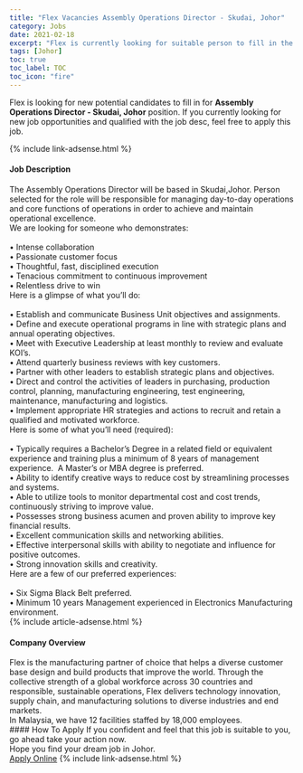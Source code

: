 ```yaml
---
title: "Flex Vacancies Assembly Operations Director - Skudai, Johor" 
category: Jobs 
date: 2021-02-18 
excerpt: "Flex is currently looking for suitable person to fill in the Assembly Operations Director - Skudai, Johor which based in Johor" 
tags: [Johor] 
toc: true 
toc_label: TOC 
toc_icon: "fire" 
--- 
```


<p>Flex is looking for new potential candidates to fill in for <b>Assembly Operations Director - Skudai, Johor</b> position. If you currently looking for new job opportunities and qualified with the job desc, feel free to apply this job.
</p>{% include link-adsense.html %} 
<div><div><h4>Job Description</h4></div><div><div><span><div><div>The Assembly Operations Director will be based in Skudai,Johor. Person selected for the role will be responsible for managing day-to-day operations and core functions of operations in order to achieve and maintain operational excellence.<div>We are looking for someone who demonstrates:</div><div><br>&#8226; Intense collaboration<br>&#8226; Passionate customer focus<br>&#8226; Thoughtful, fast, disciplined execution<br>&#8226; Tenacious commitment to continuous improvement<br>&#8226; Relentless drive to win</div><div>Here is a glimpse of what you&#8217;ll do:</div><div><br>&#8226; Establish and communicate Business Unit objectives and assignments.<br>&#8226; Define and execute operational programs in line with strategic plans and annual operating objectives.<br>&#8226; Meet with Executive Leadership at least monthly to review and evaluate KOI&#8217;s.<br>&#8226; Attend quarterly business reviews with key customers.<br>&#8226; Partner with other leaders to establish strategic plans and objectives.<br>&#8226; Direct and control the activities of leaders in purchasing, production control, planning, manufacturing engineering, test engineering, maintenance, manufacturing and logistics.<br>&#8226; Implement appropriate HR strategies and actions to recruit and retain a qualified and motivated workforce.</div><div>Here is some of what you&#8217;ll need (required):</div><div><br>&#8226; Typically requires a Bachelor&#8217;s Degree in a related field or equivalent experience and training plus a minimum of 8 years of management experience.&#160; A Master&#8217;s or MBA degree is preferred.<br>&#8226; Ability to identify creative ways to reduce cost by streamlining processes and systems.&#160;<br>&#8226; Able to utilize tools to monitor departmental cost and cost trends, continuously striving to improve value.<br>&#8226; Possesses strong business acumen and proven ability to improve key financial results.&#160;<br>&#8226; Excellent communication skills and networking abilities.&#160;<br>&#8226; Effective interpersonal skills with ability to negotiate and influence for positive outcomes.&#160;<br>&#8226; Strong innovation skills and creativity.</div><div>Here are a few of our preferred experiences:</div><div><br>&#8226; Six Sigma Black Belt preferred.<br>&#8226; Minimum 10 years Management experienced in Electronics Manufacturing environment.</div></div></div></span></div></div></div> 
{% include article-adsense.html %} 
<div><div><h4>Company Overview</h4></div><div><div><span><div><div>
	Flex is the manufacturing partner of choice that helps a diverse customer base design and build products that improve the world. Through the collective strength of a global workforce across 30 countries and responsible, sustainable operations, Flex delivers technology innovation, supply chain, and manufacturing solutions to diverse industries and end markets.
	<div>
		In Malaysia, we have 12 facilities staffed by 18,000 employees.</div>
</div></div></span></div></div></div> 
#### How To Apply 
If you confident and feel that this job is suitable to you, go ahead take your action now. <br/> 
Hope you find your dream job in Johor. <br/> 
<a href="https://www.jobstreet.com.my/en/job/assembly-operations-director-skudai-johor-4484531?jobId=jobstreet-my-job-4484531&" class="btn btn--info" target="_blank" rel="nofollow noopenner">Apply Online</a> 
{% include link-adsense.html %} 
